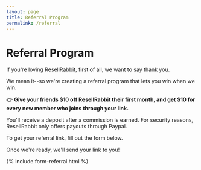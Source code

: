 ```yaml
---
layout: page
title: Referral Program
permalink: /referral
---
```


# Referral Program 

If you're loving ResellRabbit, first of all, we want to say thank you.

We mean it--so we're creating a referral program that lets you win when we win.

**👉 Give your friends $10 off ResellRabbit their first month, and get $10 for every new member who joins through your link.**

You'll receive a deposit after a commission is earned. For security reasons, ResellRabbit only offers payouts through Paypal. 

To get your referral link, fill out the form below.

Once we're ready, we'll send your link to you!

{% include form-referral.html %}
